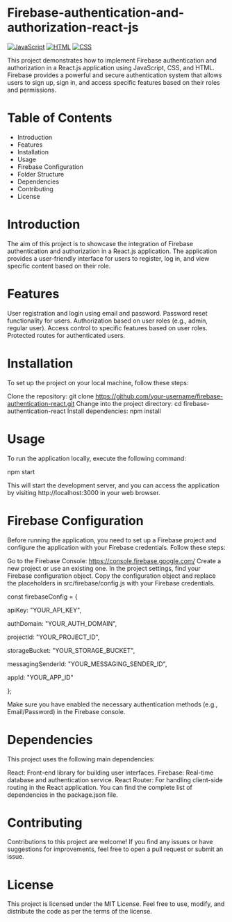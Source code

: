 # Firebase-authentication-and-authorization-react-js
[![JavaScript](https://img.shields.io/badge/javascript-%2320232a.svg?style=for-the-badge&logo=javascript&logoColor=%23F7DF1E)](https://developer.mozilla.org/en-US/docs/Web/JavaScript)
[![HTML](https://img.shields.io/badge/html-%2320232a.svg?style=for-the-badge&logo=html5&logoColor=%23E34F26)](https://developer.mozilla.org/en-US/docs/Web/HTML)
[![CSS](https://img.shields.io/badge/css-%2320232a.svg?style=for-the-badge&logo=css3&logoColor=%231572B6)](https://developer.mozilla.org/en-US/docs/Web/CSS)


This project demonstrates how to implement Firebase authentication and authorization in a React.js application using JavaScript, CSS, and HTML. Firebase provides a powerful and secure authentication system that allows users to sign up, sign in, and access specific features based on their roles and permissions.

# Table of Contents
- Introduction
- Features
- Installation
- Usage
- Firebase Configuration
- Folder Structure
- Dependencies
- Contributing
- License

# Introduction
The aim of this project is to showcase the integration of Firebase authentication and authorization in a React.js application. The application provides a user-friendly interface for users to register, log in, and view specific content based on their role.

# Features
User registration and login using email and password.
Password reset functionality for users.
Authorization based on user roles (e.g., admin, regular user).
Access control to specific features based on user roles.
Protected routes for authenticated users.

# Installation
To set up the project on your local machine, follow these steps:

Clone the repository: git clone https://github.com/your-username/firebase-authentication-react.git
Change into the project directory: cd firebase-authentication-react
Install dependencies: npm install

# Usage
To run the application locally, execute the following command:

npm start

This will start the development server, and you can access the application by visiting http://localhost:3000 in your web browser.


# Firebase Configuration
Before running the application, you need to set up a Firebase project and configure the application with your Firebase credentials. Follow these steps:

Go to the Firebase Console: https://console.firebase.google.com/
Create a new project or use an existing one.
In the project settings, find your Firebase configuration object.
Copy the configuration object and replace the placeholders in src/firebase/config.js with your Firebase credentials.



const firebaseConfig = {

  apiKey: "YOUR_API_KEY",
  
  authDomain: "YOUR_AUTH_DOMAIN",
  
  projectId: "YOUR_PROJECT_ID",
  
  storageBucket: "YOUR_STORAGE_BUCKET",
  
  messagingSenderId: "YOUR_MESSAGING_SENDER_ID",
  
  appId: "YOUR_APP_ID"
  
};

Make sure you have enabled the necessary authentication methods (e.g., Email/Password) in the Firebase console.


# Dependencies
This project uses the following main dependencies:

React: Front-end library for building user interfaces.
Firebase: Real-time database and authentication service.
React Router: For handling client-side routing in the React application.
You can find the complete list of dependencies in the package.json file.

# Contributing
Contributions to this project are welcome! If you find any issues or have suggestions for improvements, feel free to open a pull request or submit an issue.

# License
This project is licensed under the MIT License. Feel free to use, modify, and distribute the code as per the terms of the license.












